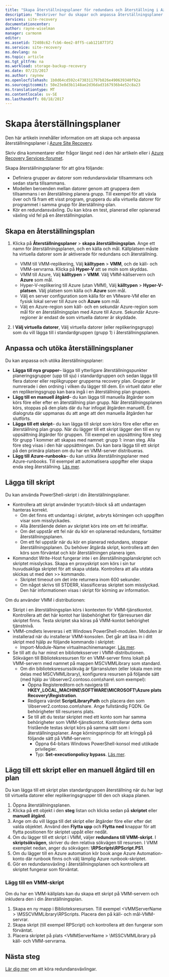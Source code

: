 ```yaml
---
title: "Skapa återställningsplaner för redundans och återställning i Azure Site Recovery | Microsoft Docs"
description: "Beskriver hur du skapar och anpassa återställningsplaner i Azure Site Recovery växla över och återställa virtuella datorer och fysiska servrar"
services: site-recovery
documentationcenter: 
author: rayne-wiselman
manager: carmonm
editor: 
ms.assetid: 72408c62-fcb6-4ee2-8ff5-cab1218773f2
ms.service: site-recovery
ms.devlang: na
ms.topic: article
ms.tgt_pltfrm: na
ms.workload: storage-backup-recovery
ms.date: 07/23/2017
ms.author: raynew
ms.openlocfilehash: 1b0d64cd592c4738311797b826e490639340f92a
ms.sourcegitcommit: 50e23e8d3b1148ae2d36dad3167936b4e52c8a23
ms.translationtype: MT
ms.contentlocale: sv-SE
ms.lasthandoff: 08/18/2017
---
```

# <a name="create-recovery-plans"></a>Skapa återställningsplaner


Den här artikeln innehåller information om att skapa och anpassa återställningsplaner i [Azure Site Recovery](site-recovery-overview.md).

Skriv dina kommentarer eller frågor längst ned i den här artikeln eller i [Azure Recovery Services-forumet](https://social.msdn.microsoft.com/forums/azure/home?forum=hypervrecovmgr).

 Skapa återställningsplaner för att göra följande:

* Definiera grupper av datorer som redundansväxlar tillsammans och sedan starta tillsammans.
* Modellen beroenden mellan datorer genom att gruppera dem tillsammans i en återställning planera grupp. Till exempel för att växla över och få fram ett visst program, gruppera du alla virtuella datorer för programmet i samma grupp för återställning-plan.
* Kör en redundansväxling. Du kan köra en test, planerad eller oplanerad växling vid fel på en återställningsplan.


## <a name="create-a-recovery-plan"></a>Skapa en återställningsplan

1. Klicka på **Återställningsplaner** > **skapa återställningsplan**.
   Ange ett namn för återställningsplanen, och en källa och mål. Källplatsen måste ha virtuella datorer som är aktiverade för redundans och återställning.

    - VMM till VMM-replikering, Välj **källtypen** > **VMM**, och de käll- och VMM-servrarna. Klicka på **Hyper-V** att se moln som skyddas.
    - VMM till Azure, Välj **källtypen** > **VMM**.  Välj VMM-källservern och **Azure** som mål.
    - Hyper-V-replikering till Azure (utan VMM), Välj **källtypen** > **Hyper-V-platsen**. Välj platsen som källa och **Azure** som mål.
    - Välj en server configuration som källa för en VMware-VM eller en fysisk lokal server till Azure och **Azure** som mål.
    - Välj en Azure-region som käll- och en sekundär Azure-region som mål för en återställningsplan med Azure till Azure. Sekundär Azure-regioner är endast de som virtuella datorer är skyddade.
2. I **Välj virtuella datorer**, Välj virtuella datorer (eller replikeringsgrupp) som du vill lägga till i standardgruppen (grupp 1) i återställningsplanen.

## <a name="customize-and-extend-recovery-plans"></a>Anpassa och utöka återställningsplaner

Du kan anpassa och utöka återställningsplaner:

- **Lägga till nya grupper**– lägga till ytterligare återställningspunkter planeringsgrupper (upp till sju) i standardgruppen och sedan lägga till flera datorer eller replikgrupper grupperna recovery plan. Grupper är numrerade i den ordning i vilken du lägger till dem. En virtuell dator eller en replikeringsgrupp kan bara ingå i en återställning plan gruppen.
- **Lägg till en manuell åtgärd**– du kan lägga till manuella åtgärder som körs före eller efter en återställning plan grupp. När återställningsplanen körs, stoppas på den plats där du har infogat åtgärden manuellt. En dialogruta där uppmanas du att ange att den manuella åtgärden har slutförts.
- **Lägga till ett skript**– du kan lägga till skript som körs före eller efter en återställning plan grupp. När du lägger till ett skript lägger den till en ny uppsättning åtgärder för gruppen. Till exempel en uppsättning före steg för grupp 1 kommer att skapas med namnet: grupp 1: innan steg. Alla före steg visas i den här uppsättningen. Du kan bara lägga till ett skript på den primära platsen om du har en VMM-server distribueras.
- **Lägg till Azure-runbooks**– du kan utöka återställningsplaner med Azure-runbooks. Till exempel att automatisera uppgifter eller skapa enda steg återställning. [Läs mer](site-recovery-runbook-automation.md).

## <a name="add-scripts"></a>Lägga till skript

Du kan använda PowerShell-skript i din återställningsplaner.

 - Kontrollera att skript använder trycatch-block så att undantagen hanteras korrekt.
    - Om det finns ett undantag i skriptet, avbryts körningen och uppgiften visar som misslyckades.
    - Alla återstående delen av skriptet körs inte om ett fel inträffar.
    - Om det uppstår ett fel när du kör en oplanerad redundans, fortsätter återställningsplanen.
    - Om ett fel uppstår när du kör en planerad redundans, stoppar återställningsplanen. Du behöver åtgärda skript, kontrollera att den körs som förväntat och kör återställningen planera igen.
- Kommandot Write-Host fungerar inte i en återställningsplanskriptet och skriptet misslyckas. Skapa en proxyskript som körs i sin tur huvudsakliga skriptet för att skapa utdata. Kontrollera att alla utdata skickas ut med den >> kommando.
  * Skriptet timeout om det inte returnera inom 600 sekunder.
  * Om något skrivs till STDERR, klassificeras skriptet som misslyckad. Den här informationen visas i skript för körning av information.

Om du använder VMM i distributionen:

* Skript i en återställningsplan körs i kontexten för VMM-tjänstkontot. Kontrollera att det här kontot har läsbehörighet för fjärresursen där skriptet finns. Testa skriptet ska köras på VMM-kontot behörighet tjänstnivå.
* VMM-cmdlets levereras i ett Windows PowerShell-modulen. Modulen är installerad när du installerar VMM-konsolen. Det går att läsa in i ditt skript med hjälp av följande kommando i skriptet:
   - Import-Module-Name virtualmachinemanager. [Läs mer](https://technet.microsoft.com/library/hh875013.aspx).
* Se till att du har minst en biblioteksserver i VMM-distributionen. Sökvägen till Biblioteksresursen för en VMM-server finns lokalt på VMM-servern med namnet på mappen MSCVMMLibrary som standard.
    * Om din biblioteksresurssökväg är fjärransluten (eller lokala men inte delas med MSCVMMLibrary), konfigurera resursen på följande sätt (med hjälp av \\libserver2.contoso.com\share\ som exempel):
      * Öppna Registereditorn och navigera till **HKEY_LOCAL_MACHINE\SOFTWARE\MICROSOFT\Azure plats Recovery\Registration**.
      * Redigera värdet **ScriptLibraryPath** och placera den som \\libserver2.contoso.com\share\. Ange fullständig FQDN. Ge behörigheter till resursens plats.
      * Se till att du testar skriptet med ett konto som har samma behörigheter som VMM-tjänstkontot. Kontrollerar detta som fristående testas skript körs på samma sätt som i återställningsplaner. Ange körningsprincip för att kringgå på följande sätt på VMM-servern:
        * Öppna 64-bitars Windows PowerShell-konsol med utökade privilegier.
        * Typ: **Set-executionpolicy bypass**. [Läs mer](https://technet.microsoft.com/library/ee176961.aspx).

## <a name="add-a-script-or-manual-action-to-a-plan"></a>Lägg till ett skript eller en manuell åtgärd till en plan

Du kan lägga till ett skript plan standardgruppen återställning när du har lagt till virtuella datorer eller replikeringsgrupper till den och skapa planen.

1. Öppna återställningsplanen.
2. Klicka på ett objekt i den **steg** listan och klicka sedan på **skriptet** eller **manuell åtgärd**.
3. Ange om du vill lägga till det skript eller åtgärder före eller efter det valda objektet. Använd den **Flytta upp** och **Flytta ned** knappar för att flytta positionen för skriptet uppåt eller nedåt.
4. Om du lägger till ett skript i VMM, väljer **redundans till VMM-skript**. I **skriptsökvägen**, skriver du den relativa sökvägen till resursen. I VMM exemplet nedan, anger du sökvägen: **\RPScripts\RPScript.PS1**.
5. Om du lägger till en Azure automation kör book ange Azure Automation-konto där runbook finns och välj lämplig Azure runbook-skriptet.
6. Gör en redundansväxling i återställningsplanen och kontrollera att skriptet fungerar som förväntat.


### <a name="add-a-vmm-script"></a>Lägg till en VMM-skript

Om du har en VMM-källplats kan du skapa ett skript på VMM-servern och inkludera den i din återställningsplan.

1. Skapa en ny mapp i Biblioteksresursen. Till exempel \<VMMServerName > \MSSCVMMLibrary\RPScripts. Placera den på käll- och mål-VMM-servrar.
2. Skapa skript (till exempel RPScript) och kontrollera att den fungerar som förväntat.
3. Placera skriptet på plats \<VMMServerName > \MSSCVMMLibrary på käll- och VMM-servrarna.


## <a name="next-steps"></a>Nästa steg

[Lär dig mer](site-recovery-failover.md) om att köra redundansväxlingar.
